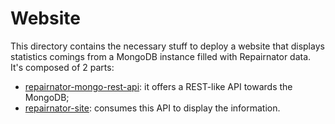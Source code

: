 # Website

This directory contains the necessary stuff to deploy a website that displays statistics comings from a MongoDB instance filled with Repairnator data.
It's composed of 2 parts:
 - [repairnator-mongo-rest-api](repairnator-mongo-rest-api): it offers a REST-like API towards the MongoDB;
 - [repairnator-site](repairnator-site): consumes this API to display the information. 